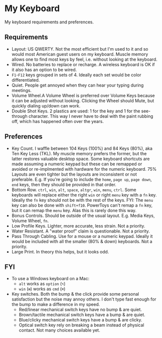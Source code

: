 # My Keyboard

My keyboard requirements and preferences.

## Requirements

- Layout: US QWERTY. Not the most efficient but I'm used to it and so would most American guest users on my keyboard. Muscle memory allows one to find most keys by feel, i.e. without looking at the keyboard.
- Wired. No batteries to replace or recharge. A wireless keyboard is OK if it also has an option to be wired.
- `F1`-`F12` keys grouped in sets of 4. Ideally each set would be color differentiated.
- Quiet. People get annoyed when they can hear your typing during meetings.
- Volume Wheel.A Volume Wheel is preferred over Volume Keys because it can be adjusted without looking. Clicking the Wheel should Mute, but quickly dialing up/down can work.
- Double Shot Keys. 2 plastics are used: 1 for the key and 1 for the see-through character. This way I never have to deal with the paint rubbing off, which has happened often over the years.

## Preferences

- Key Count. I waffle between 104 Keys (100%) and 84 Keys (80%), aka Ten Key Less (TKL). My muscle memory prefers the former, but the latter restores valuable desktop space. Some keyboard shortcuts are made assuming a numeric keypad but these can be remapped or avoided or re-implmented with hardware for the numeric keyboard. 75% Layouts are even tighter but the layouts are inconsistent or not preferable. E.g. If you're going to include the `home`, `page up`, `page down`, `end` keys, then they should be provided in that order.
- Bottom Row. `ctrl`, `win`, `alt`, `space`, `altgr`, `win`, `menu`, `ctrl`. Some keyboards will replace either the right `win` or right `menu` key with a `fn` key. Ideally the `fn` key should not be with the rest of the keys. FYI: The `menu` key can also be done with `shift+f10`. PowerToys can't remap a `fn` key, but it can remap the `menu` key. Alas this is rarely done this way.
- Bonus Controls. Should be outside of the usual layout. E.g. Media Keys, Volume Wheel, `fn`.
- Low Profile Keys. Lighter, more accurate, less strain. Not a priority.
- Water Resistant. A "water proof" claim is questionable. Not a priority.
- Pass Through Cabling. Use for a mouse or a numeric keypad. Ideally it would be included with all the smaller (80% & down) keyboards. Not a priority.
- Large Print. In theory this helps, but it looks odd.

## FYI

- To use a Windows keyboard on a Mac:
  - `alt` works as `option` (`⌥`)
  - `win` (`⊞`) works as `cmd` (`⌘`)
- Key switches. Both the bump & the click provide some personal satisfaction but the noise may annoy others. I don't type fast enough for the bump to make a difference in my speed.
  - Red/linear mechanical switch keys have no bump & are quiet.
  - Brown/tactile mechanical switch keys have a bump & are quiet.
  - Blue/clicky mechanical switch keys have a bump & are clicky.
  - Optical switch key rely on breaking a beam instead of physical contact. Not many choices available yet.
